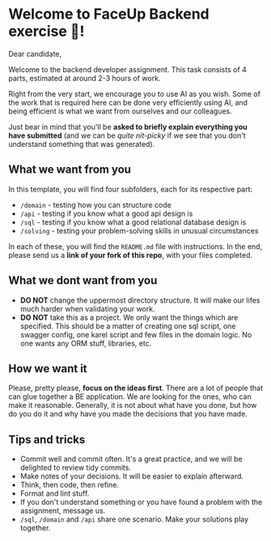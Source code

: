 # Welcome to FaceUp Backend exercise 💙!

Dear candidate,

Welcome to the backend developer assignment. This task consists of 4 parts,
estimated at around 2-3 hours of work.

Right from the very start, we encourage you to use AI as you wish. Some of the work that is required here can be done very efficiently using AI, and being efficient is what we want from ourselves and our colleagues.

Just bear in mind that you'll be __asked to briefly explain everything you have submitted__ (and we can be *quite nit-picky* if we see that you don't understand something that was generated).

## What we want from you
In this template, you will find four subfolders, each for its respective part:
- `/domain` - testing how you can structure code
- `/api` - testing if you know what a good api design is
- `/sql` - testing if you know what a good relational database design is
- `/solving` - testing your problem-solving skills in unusual circumstances

In each of these, you will find the `README.md` file with instructions. In the end, please send us a __link of your fork of this repo__, with your files completed.

## What we dont want from you
- __DO NOT__ change the uppermost directory structure. It will make our lifes much harder when validating your work.
- __DO NOT__ take this as a project. We only want the things which are specified. This should be a matter of creating one sql script, one swagger config, one karel script and few files in the domain logic. No one wants any ORM stuff, libraries, etc.

## How we want it
Please, pretty please, __focus on the ideas first__. There are a lot of people that can glue together a BE application. We are looking for the ones, who can make it reasonable.
Generally, it is not about what have you done, but how do you do it and why have you made the
decisions that you have made.

## Tips and tricks
- Commit well and commit often. It's a great practice, and we will be delighted to review tidy commits.
- Make notes of your decisions. It will be easier to explain afterward.
- Think, then code, then refine.
- Format and lint stuff.
- If you don't understand something or you have found a problem with the assignment, message us.
- `/sql`, `/domain` and `/api` share one scenario. Make your solutions play together.
